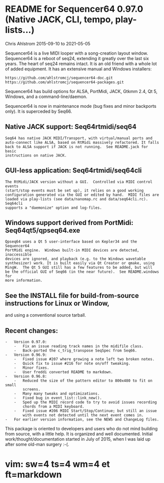 # README for Sequencer64 0.97.0 (Native JACK, CLI, tempo, play-lists...)
Chris Ahlstrom
2015-09-10 to 2021-05-05

Sequencer64 is a live MIDI looper with a song-creation layout window.
Sequencer64 is a reboot of seq24, extending it greatly over the last six years.
The heart of seq24 remains intact.  It is an old friend with a whole lot of
added equipment.  It has an extensive manual and Windows installers:

    https://github.com/ahlstromcj/sequencer64-doc.git
    https://github.com/ahlstromcj/sequencer64-packages.git

Sequencer64 has build options for ALSA, PortMidi, JACK, Gtkmm 2.4, Qt 5, Windows,
and a command-line/daemon.

Sequencer64 is now in maintenance mode (bug fixes and minor backports only).
It is superceded by Seq66.

## Native JACK support: Seq64rtmidi/seq64

    Seq64 has native JACK MIDI/Transport, with virtual/manual ports and
    auto-connect like ALSA, based on RtMidi massively refactored. It falls
    back to ALSA support if JACK is not running.  See README.jack for basic
    instructions on native JACK.

## GUI-less application: Seq64rtmidi/seq64cli

    The RtMidi/JACK version without a GUI.  Controlled via MIDI control events
    (start/stop events must be set up), it relies on a good working
    configuration generated via the GUI or edited by hand.  MIDI files are
    loaded via play-lists (see data/nanomap.rc and data/seq64cli.rc).  Seq64cli
    supports a "daemonize" option and log-files.

## Windows support derived from PortMidi: Seq64qt5/qpseq64.exe

    Qpseq64 uses a Qt 5 user-interface based on Kepler34 and the Sequencer64
    PortMidi engine.  Windows built-in MIDI devices are detected, inaccessible
    devices are ignored, and playback (e.g. to the Windows wavetable
    synthesizer) work. It is built easily via Qt Creator or qmake, using
    MingW.  The Qt 5 GUI still has a few features to be added, but will
    be the official GUI of Seq66 (in the near future).  See README.windows for
    more information.

## See the INSTALL file for build-from-source instructions for Linux or Window,
and using a conventional source tarball.

## Recent changes:

    -   Version 0.97.0:
        -   Fix an issue reading track names in the midifile class.
        -   Back-ported the c_trig_transpose SeqSpec from Seq66.
    -   Version 0.96.9:
        -   Fixed issue #207 where growing a note left two broken notes.
        -   Quick fix to issue #216 for note on/off tweaking.
        -   Minor fixes.
        -   User freddi converted README to markdown.
    -   Version 0.96.8:
        -   Reduced the size of the pattern editor to 800x480 to fit on small
            screens.
        -   Many many tweaks and optimizations.
        -   Fixed bug in event_list::link_new().
        -   Sped up the MIDI record code to try to avoid issues recording
            chords from a MIDI keyboard.
        -   Fixed issue #206 MIDI Start/Stop/Continue; but still an issue
            with events not detected until the next event comes in.
    -   For earlier version information, see the NEWS and ChangeLog files.

This package is oriented to developers and users who do not mind building from
source, with a little help.  It is organized and well documented.
Initial work/thought/documentation started in July of 2015, when I was laid
up after some old-man surgery :-(.

# vim: sw=4 ts=4 wm=4 et ft=markdown
